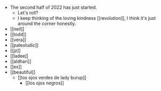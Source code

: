 - The second half of 2022 has just started.
  - Let's roll?
  - I keep thinking of the loving kindness [[revolution]], I think it's just around the corner honestly.
- [[neil]]
- [[todd]]
- [[vera]]
- [[paleoludic]]
- [[jz]]
- [[ladee]]
- [[aldhari]]
- [[ex]]
- [[beautiful]]
  - [[los ojos verdes de lady burup]]
    - [[los ojos negros]]
